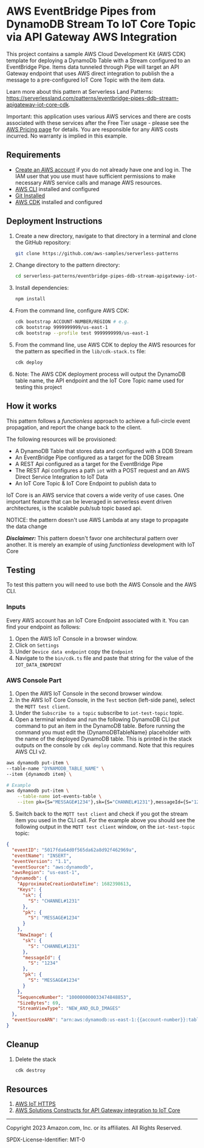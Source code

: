 # AWS EventBridge Pipes from DynamoDB Stream To IoT Core Topic via API Gateway AWS Integration

This project contains a sample AWS Cloud Development Kit (AWS CDK) template for deploying a DynamoDb Table with a Stream configured to an EventBridge Pipe. Items data tunneled through Pipe will target an API Gateway endpoint that uses AWS direct integration to publish the a message to a pre-configured IoT Core Topic with the item data.

Learn more about this pattern at Serverless Land Patterns: https://serverlessland.com/patterns/eventbridge-pipes-ddb-stream-apigateway-iot-core-cdk.

Important: this application uses various AWS services and there are costs associated with these services after the Free Tier usage - please see the [AWS Pricing page](https://aws.amazon.com/pricing/) for details. You are responsible for any AWS costs incurred. No warranty is implied in this example.

## Requirements

- [Create an AWS account](https://portal.aws.amazon.com/gp/aws/developer/registration/index.html) if you do not already have one and log in. The IAM user that you use must have sufficient permissions to make necessary AWS service calls and manage AWS resources.
- [AWS CLI](https://docs.aws.amazon.com/cli/latest/userguide/install-cliv2.html) installed and configured
- [Git Installed](https://git-scm.com/book/en/v2/Getting-Started-Installing-Git)
- [AWS CDK](https://docs.aws.amazon.com/cdk/latest/guide/cli.html) installed and configured

## Deployment Instructions

1. Create a new directory, navigate to that directory in a terminal and clone the GitHub repository:
   ```bash
   git clone https://github.com/aws-samples/serverless-patterns
   ```
2. Change directory to the pattern directory:
   ```bash
   cd serverless-patterns/eventbridge-pipes-ddb-stream-apigateway-iot-core-cdk/cdk
   ```
3. Install dependencies:
   ```bash
   npm install
   ```
4. From the command line, configure AWS CDK:
   ```bash
   cdk bootstrap ACCOUNT-NUMBER/REGION # e.g.
   cdk bootstrap 9999999999/us-east-1
   cdk bootstrap --profile test 9999999999/us-east-1
   ```
5. From the command line, use AWS CDK to deploy the AWS resources for the pattern as specified in the `lib/cdk-stack.ts` file:
   ```bash
   cdk deploy
   ```
6. Note: The AWS CDK deployment process will output the DynamoDB table name, the API endpoint and the IoT Core Topic name used for testing this project

## How it works

This pattern follows a _functionless_ approach to achieve a full-circle event propagation, and report the change back to the client.

The following resources will be provisioned:

- A DynamoDB Table that stores data and configured with a DDB Stream
- An EventBridge Pipe configured as a target for the DDB Stream
- A REST Api configured as a target for the EventBridge Pipe
- The REST Api configures a path `iot` with a POST request and an AWS Direct Service Integration to IoT Data
- An IoT Core Topic & IoT Core Endpoint to publish data to

IoT Core is an AWS service that covers a wide verity of use cases. One important feature that can be leveraged in serverless event driven architectures, is the scalable pub/sub topic based api.

NOTICE: the pattern doesn't use AWS Lambda at any stage to propagate the data change

**_Disclaimer:_** This pattern doesn't favor one architectural pattern over another. It is merely an example of using _functionless_ development with IoT Core

## Testing

To test this pattern you will need to use both the AWS Console and the AWS CLI.

### Inputs

Every AWS account has an IoT Core Endpoint associated with it. You can find your endpoint as follows:

1. Open the AWS IoT Console in a browser window.
2. Click on `Settings`
3. Under `Device data endpoint` copy the `Endpoint`
4. Navigate to the `bin/cdk.ts` file and paste that string for the value of the `IOT_DATA_ENDPOINT`

### AWS Console Part

1. Open the AWS IoT Console in the second browser window.
2. In the AWS IoT Core Console, in the `Test` section (left-side pane), select the `MQTT test client`.
3. Under the `Subscribe to a topic` subscribe to `iot-test-topic` topic.
4. Open a terminal window and run the following DynamoDB CLI put command to put an item in the DynamoDB table. Before running the command you must edit the {DynamoDBTableName} placeholder with the name of the deployed DynamoDB table. This is printed in the stack outputs on the console by `cdk deploy` command. Note that this requires AWS CLI v2.

```bash
aws dynamodb put-item \
--table-name "DYNAMODB_TABLE_NAME" \
--item {dynamodb item} \

# Example
aws dynamodb put-item \
    --table-name iot-events-table \
    --item pk={S="MESSAGE#1234"},sk={S="CHANNEL#1231"},messageId={S="1234"}
```

5. Switch back to the `MQTT test client` and check if you got the stream item you used in the CLI call. For the example above you should see the following output in the `MQTT test client` window, on the `iot-test-topic` topic:

```json
{
  "eventID": "5017fda64d0f565da62a8d92f462969a",
  "eventName": "INSERT",
  "eventVersion": "1.1",
  "eventSource": "aws:dynamodb",
  "awsRegion": "us-east-1",
  "dynamodb": {
    "ApproximateCreationDateTime": 1682398613,
    "Keys": {
      "sk": {
        "S": "CHANNEL#1231"
      },
      "pk": {
        "S": "MESSAGE#1234"
      }
    },
    "NewImage": {
      "sk": {
        "S": "CHANNEL#1231"
      },
      "messageId": {
        "S": "1234"
      },
      "pk": {
        "S": "MESSAGE#1234"
      }
    },
    "SequenceNumber": "100000000033474848853",
    "SizeBytes": 69,
    "StreamViewType": "NEW_AND_OLD_IMAGES"
  },
  "eventSourceARN": "arn:aws:dynamodb:us-east-1:{{account-number}}:table/iot-events-table/stream/2023-04-25T04:46:13.030"
}
```

## Cleanup

1. Delete the stack
   ```bash
   cdk destroy
   ```

## Resources

1. [AWS IoT HTTPS](https://docs.aws.amazon.com/iot/latest/developerguide/http.html)
2. [AWS Solutions Constructs for API Gateway integration to IoT Core](https://github.com/awslabs/aws-solutions-constructs/tree/58e726ff2050a4d6ff4734a6b556e1f81d97e9aa/source/patterns/%40aws-solutions-constructs/aws-apigateway-iot)

---

Copyright 2023 Amazon.com, Inc. or its affiliates. All Rights Reserved.

SPDX-License-Identifier: MIT-0
